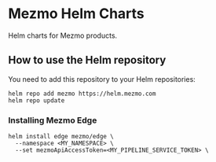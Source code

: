 # Mezmo Helm Charts

Helm charts for Mezmo products.

## How to use the Helm repository

You need to add this repository to your Helm repositories:

```shell
helm repo add mezmo https://helm.mezmo.com
helm repo update
```

### Installing Mezmo Edge

```shell
helm install edge mezmo/edge \
  --namespace <MY_NAMESPACE> \
  --set mezmoApiAccessToken=<MY_PIPELINE_SERVICE_TOKEN> \
```

